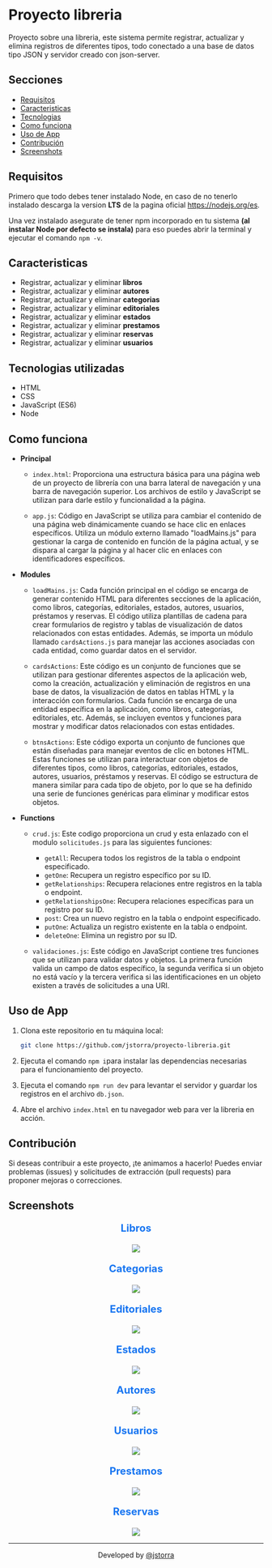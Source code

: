# Proyecto libreria

Proyecto sobre una libreria, este sistema permite registrar, actualizar y elimina registros de diferentes tipos, todo conectado a una base de datos tipo JSON y servidor creado con json-server.

## Secciones

-   [Requisitos](#requisitos)
-   [Caracteristicas](#caracteristicas)
-   [Tecnologias](#tecnologias-utilizadas)
-   [Como funciona](#como-funciona)
-   [Uso de App](#uso-de-app)
-   [Contribución](#contribución)
-   [Screenshots](#screenshots)

## Requisitos

Primero que todo debes tener instalado Node, en caso de no tenerlo instalado descarga la version **LTS** de la pagina oficial https://nodejs.org/es.

Una vez instalado asegurate de tener npm incorporado en tu sistema **(al instalar Node por defecto se instala)** para eso puedes abrir la terminal y ejecutar el comando `npm -v`.

## Caracteristicas

-   Registrar, actualizar y eliminar **libros**
-   Registrar, actualizar y eliminar **autores**
-   Registrar, actualizar y eliminar **categorias**
-   Registrar, actualizar y eliminar **editoriales**
-   Registrar, actualizar y eliminar **estados**
-   Registrar, actualizar y eliminar **prestamos**
-   Registrar, actualizar y eliminar **reservas**
-   Registrar, actualizar y eliminar **usuarios**

## Tecnologias utilizadas

-   HTML
-   CSS
-   JavaScript (ES6)
-   Node

## Como funciona

-   **Principal**

    -   `index.html`: Proporciona una estructura básica para una página web de un proyecto de librería con una barra lateral de navegación y una barra de navegación superior. Los archivos de estilo y JavaScript se utilizan para darle estilo y funcionalidad a la página.

    -   `app.js`: Código en JavaScript se utiliza para cambiar el contenido de una página web dinámicamente cuando se hace clic en enlaces específicos. Utiliza un módulo externo llamado "loadMains.js" para gestionar la carga de contenido en función de la página actual, y se dispara al cargar la página y al hacer clic en enlaces con identificadores específicos.

-   **Modules**

    -   `loadMains.js`: Cada función principal en el código se encarga de generar contenido HTML para diferentes secciones de la aplicación, como libros, categorías, editoriales, estados, autores, usuarios, préstamos y reservas. El código utiliza plantillas de cadena para crear formularios de registro y tablas de visualización de datos relacionados con estas entidades. Además, se importa un módulo llamado `cardsActions.js` para manejar las acciones asociadas con cada entidad, como guardar datos en el servidor.

    -   `cardsActions`: Este código es un conjunto de funciones que se utilizan para gestionar diferentes aspectos de la aplicación web, como la creación, actualización y eliminación de registros en una base de datos, la visualización de datos en tablas HTML y la interacción con formularios. Cada función se encarga de una entidad específica en la aplicación, como libros, categorías, editoriales, etc. Además, se incluyen eventos y funciones para mostrar y modificar datos relacionados con estas entidades.

    -   `btnsActions`: Este código exporta un conjunto de funciones que están diseñadas para manejar eventos de clic en botones HTML. Estas funciones se utilizan para interactuar con objetos de diferentes tipos, como libros, categorías, editoriales, estados, autores, usuarios, préstamos y reservas. El código se estructura de manera similar para cada tipo de objeto, por lo que se ha definido una serie de funciones genéricas para eliminar y modificar estos objetos.

-   **Functions**

    -   `crud.js`: Este codigo proporciona un crud y esta enlazado con el modulo `solicitudes.js` para las siguientes funciones:

        -   `getAll`: Recupera todos los registros de la tabla o endpoint especificado.
        -   `getOne`: Recupera un registro específico por su ID.
        -   `getRelationships`: Recupera relaciones entre registros en la tabla o endpoint.
        -   `getRelationshipsOne`: Recupera relaciones específicas para un registro por su ID.
        -   `post`: Crea un nuevo registro en la tabla o endpoint especificado.
        -   `putOne`: Actualiza un registro existente en la tabla o endpoint.
        -   `deleteOne`: Elimina un registro por su ID.

    -   `validaciones.js`: Este código en JavaScript contiene tres funciones que se utilizan para validar datos y objetos. La primera función valida un campo de datos específico, la segunda verifica si un objeto no está vacío y la tercera verifica si las identificaciones en un objeto existen a través de solicitudes a una URI.

## Uso de App

1. Clona este repositorio en tu máquina local:

    ```bash
    git clone https://github.com/jstorra/proyecto-libreria.git
    ```

2. Ejecuta el comando `npm i`para instalar las dependencias necesarias para el funcionamiento del proyecto.

3. Ejecuta el comando `npm run dev` para levantar el servidor y guardar los registros en el archivo `db.json`.

4. Abre el archivo `index.html` en tu navegador web para ver la libreria en acción.

## Contribución

Si deseas contribuir a este proyecto, ¡te animamos a hacerlo! Puedes enviar problemas (issues) y solicitudes de extracción (pull requests) para proponer mejoras o correcciones.

## Screenshots

<div align="center">
  <p style="font-size: 20px; color: #1775f1"><b>Libros</b></p>
  <img src="./img/libros.png">
  <p style="font-size: 20px; color: #1775f1"><b>Categorias</b></p>
  <img src="./img/categorias.png">
  <p style="font-size: 20px; color: #1775f1"><b>Editoriales</b></p>
  <img src="./img/editoriales.png">
  <p style="font-size: 20px; color: #1775f1"><b>Estados</b></p>
  <img src="./img/estados.png">
  <p style="font-size: 20px; color: #1775f1"><b>Autores</b></p>
  <img src="./img/autores.png">
  <p style="font-size: 20px; color: #1775f1"><b>Usuarios</b></p>
  <img src="./img/usuarios.png">
  <p style="font-size: 20px; color: #1775f1"><b>Prestamos</b></p>
  <img src="./img/prestamos.png">
  <p style="font-size: 20px; color: #1775f1"><b>Reservas</b></p>
  <img src="./img/reservas.png">
</div>

---

<p align="center">Developed by <a href="https://github.com/jstorra">@jstorra</a></p>
